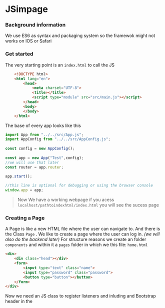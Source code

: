 # JSimpage
### Background information
We use ES6 as syntax and packaging system so the framewok might not works on IOS or Safari
### Get started
The very starting point is an `index.html` to call the JS
````html
    <!DOCTYPE html>  
    <html lang="en">  
	    <head>  
		    <meta charset="UTF-8">  
		    <title></title>  
		    <script type="module" src="src/main.js"></script>  
	    </head>  
	    <body>  
	    </body>  
    </html>
````
The base of every app looks like this
````javascript
import App from "../../src/App.js";  
import AppConfig from "../../src/AppConfig.js";
  
const config = new AppConfig(); 
  
const app = new App("Test",config);  
//we will use that later  
const router = app.router;  

app.start();  
  
//this line is optional for debugging or using the browser console  
window.app = app;
````

> Now We have a working webpage if you acess `localhost/pathtoindexhtml/index.html` you will see the sucess page

### Creating a Page
A Page is like a new HTML file where the user can navigate to. And there is the Class `Page` . We like to create a page where the user can log in. *(we will also do the backend later)*
For structure reasons we create an folder `components` and within it a `pages` folder in which we this file: `home.html`
````html
<div>  
	<div class="head"></div>  
	<form>  
		<input type="text" class="name">  
		<input type="password" class="password">  
		<button type="button"></button>  
	</form>  
</div>
````
Now we need an JS class to register listeners and inluding and Bootstrap header in the


<!--stackedit_data:
eyJoaXN0b3J5IjpbLTE5MTI2NTc1NTgsMjM3NDcyMDQzXX0=
-->